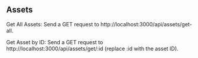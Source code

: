 ## Assets
Get All Assets:
Send a GET request to http://localhost:3000/api/assets/get-all.

Get Asset by ID:
Send a GET request to http://localhost:3000/api/assets/get/:id (replace :id with the asset ID).